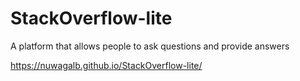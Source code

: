 # StackOverflow-lite
A platform that allows people to ask questions and provide answers

https://nuwagalb.github.io/StackOverflow-lite/
